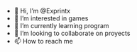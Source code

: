 - 👋 Hi, I’m @Exprintx
- 👀 I’m interested in games
- 🌱 I’m currently learning program
- 💞️ I’m looking to collaborate on proyects
- 📫 How to reach me 

<!---
Exprintx/Exprintx is a ✨ special ✨ repository because its `README.md` (this file) appears on your GitHub profile.
You can click the Preview link to take a look at your changes.
--->
